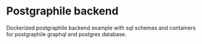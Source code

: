 # Postgraphile backend

Dockerized postgraphile backend example with sql schemas and containers for postgraphile graphql and
postgres database.


